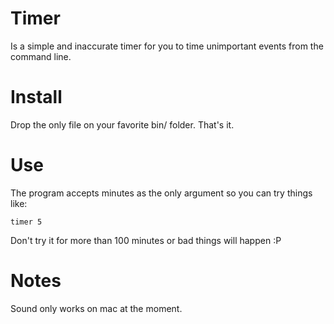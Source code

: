 # Timer


Is a simple and inaccurate timer for you to time unimportant events from the command line.

# Install

Drop the only file on your favorite bin/ folder. That's it.

# Use

The program accepts minutes as the only argument so you can try things like:

`timer 5`

Don't try it for more than 100 minutes or bad things will happen :P

# Notes
Sound only works on mac at the moment.